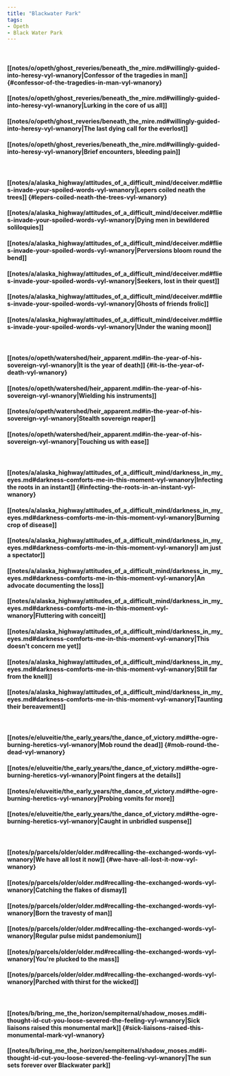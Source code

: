 ```yaml
---
title: "Blackwater Park"
tags:
- Opeth
- Black Water Park
---
```

&nbsp;
#### [[notes/o/opeth/ghost_reveries/beneath_the_mire.md#willingly-guided-into-heresy-vyl-wnanory|Confessor of the tragedies in man]] {#confessor-of-the-tragedies-in-man-vyl-wnanory}
#### [[notes/o/opeth/ghost_reveries/beneath_the_mire.md#willingly-guided-into-heresy-vyl-wnanory|Lurking in the core of us all]]
#### [[notes/o/opeth/ghost_reveries/beneath_the_mire.md#willingly-guided-into-heresy-vyl-wnanory|The last dying call for the everlost]]
#### [[notes/o/opeth/ghost_reveries/beneath_the_mire.md#willingly-guided-into-heresy-vyl-wnanory|Brief encounters, bleeding pain]]
&nbsp;
#### [[notes/a/alaska_highway/attitudes_of_a_difficult_mind/deceiver.md#flies-invade-your-spoiled-words-vyl-wnanory|Lepers coiled neath the trees]] {#lepers-coiled-neath-the-trees-vyl-wnanory}
#### [[notes/a/alaska_highway/attitudes_of_a_difficult_mind/deceiver.md#flies-invade-your-spoiled-words-vyl-wnanory|Dying men in bewildered soliloquies]]
#### [[notes/a/alaska_highway/attitudes_of_a_difficult_mind/deceiver.md#flies-invade-your-spoiled-words-vyl-wnanory|Perversions bloom round the bend]]
#### [[notes/a/alaska_highway/attitudes_of_a_difficult_mind/deceiver.md#flies-invade-your-spoiled-words-vyl-wnanory|Seekers, lost in their quest]]
#### [[notes/a/alaska_highway/attitudes_of_a_difficult_mind/deceiver.md#flies-invade-your-spoiled-words-vyl-wnanory|Ghosts of friends frolic]]
#### [[notes/a/alaska_highway/attitudes_of_a_difficult_mind/deceiver.md#flies-invade-your-spoiled-words-vyl-wnanory|Under the waning moon]]
&nbsp;
#### [[notes/o/opeth/watershed/heir_apparent.md#in-the-year-of-his-sovereign-vyl-wnanory|It is the year of death]] {#it-is-the-year-of-death-vyl-wnanory}
#### [[notes/o/opeth/watershed/heir_apparent.md#in-the-year-of-his-sovereign-vyl-wnanory|Wielding his instruments]]
#### [[notes/o/opeth/watershed/heir_apparent.md#in-the-year-of-his-sovereign-vyl-wnanory|Stealth sovereign reaper]]
#### [[notes/o/opeth/watershed/heir_apparent.md#in-the-year-of-his-sovereign-vyl-wnanory|Touching us with ease]]
&nbsp;
#### [[notes/a/alaska_highway/attitudes_of_a_difficult_mind/darkness_in_my_eyes.md#darkness-comforts-me-in-this-moment-vyl-wnanory|Infecting the roots in an instant]] {#infecting-the-roots-in-an-instant-vyl-wnanory}
#### [[notes/a/alaska_highway/attitudes_of_a_difficult_mind/darkness_in_my_eyes.md#darkness-comforts-me-in-this-moment-vyl-wnanory|Burning crop of disease]]
#### [[notes/a/alaska_highway/attitudes_of_a_difficult_mind/darkness_in_my_eyes.md#darkness-comforts-me-in-this-moment-vyl-wnanory|I am just a spectator]]
#### [[notes/a/alaska_highway/attitudes_of_a_difficult_mind/darkness_in_my_eyes.md#darkness-comforts-me-in-this-moment-vyl-wnanory|An advocate documenting the loss]]
#### [[notes/a/alaska_highway/attitudes_of_a_difficult_mind/darkness_in_my_eyes.md#darkness-comforts-me-in-this-moment-vyl-wnanory|Fluttering with conceit]]
#### [[notes/a/alaska_highway/attitudes_of_a_difficult_mind/darkness_in_my_eyes.md#darkness-comforts-me-in-this-moment-vyl-wnanory|This doesn't concern me yet]]
#### [[notes/a/alaska_highway/attitudes_of_a_difficult_mind/darkness_in_my_eyes.md#darkness-comforts-me-in-this-moment-vyl-wnanory|Still far from the knell]]
#### [[notes/a/alaska_highway/attitudes_of_a_difficult_mind/darkness_in_my_eyes.md#darkness-comforts-me-in-this-moment-vyl-wnanory|Taunting their bereavement]]
&nbsp;
#### [[notes/e/eluveitie/the_early_years/the_dance_of_victory.md#the-ogre-burning-heretics-vyl-wnanory|Mob round the dead]] {#mob-round-the-dead-vyl-wnanory}
#### [[notes/e/eluveitie/the_early_years/the_dance_of_victory.md#the-ogre-burning-heretics-vyl-wnanory|Point fingers at the details]]
#### [[notes/e/eluveitie/the_early_years/the_dance_of_victory.md#the-ogre-burning-heretics-vyl-wnanory|Probing vomits for more]]
#### [[notes/e/eluveitie/the_early_years/the_dance_of_victory.md#the-ogre-burning-heretics-vyl-wnanory|Caught in unbridled suspense]]
&nbsp;
#### [[notes/p/parcels/older/older.md#recalling-the-exchanged-words-vyl-wnanory|We have all lost it now]] {#we-have-all-lost-it-now-vyl-wnanory}
#### [[notes/p/parcels/older/older.md#recalling-the-exchanged-words-vyl-wnanory|Catching the flakes of dismay]]
#### [[notes/p/parcels/older/older.md#recalling-the-exchanged-words-vyl-wnanory|Born the travesty of man]]
#### [[notes/p/parcels/older/older.md#recalling-the-exchanged-words-vyl-wnanory|Regular pulse midst pandemonium]]
#### [[notes/p/parcels/older/older.md#recalling-the-exchanged-words-vyl-wnanory|You're plucked to the mass]]
#### [[notes/p/parcels/older/older.md#recalling-the-exchanged-words-vyl-wnanory|Parched with thirst for the wicked]]
&nbsp;
#### [[notes/b/bring_me_the_horizon/sempiternal/shadow_moses.md#i-thought-id-cut-you-loose-severed-the-feeling-vyl-wnanory|Sick liaisons raised this monumental mark]] {#sick-liaisons-raised-this-monumental-mark-vyl-wnanory}
#### [[notes/b/bring_me_the_horizon/sempiternal/shadow_moses.md#i-thought-id-cut-you-loose-severed-the-feeling-vyl-wnanory|The sun sets forever over Blackwater park]]
